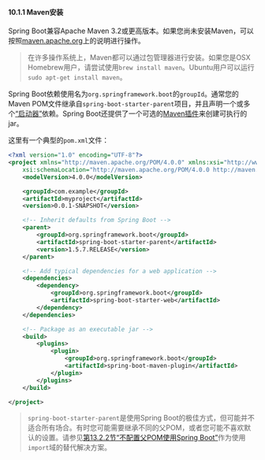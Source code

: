 #### 10.1.1 Maven安装

Spring Boot兼容Apache Maven 3.2或更高版本。如果您尚未安装Maven，可以按照[maven.apache.org](https://maven.apache.org)上的说明进行操作。

>在许多操作系统上，Maven都可以通过包管理器进行安装。如果您是OSX Homebrew用户，请尝试使用`brew install maven`。Ubuntu用户可以运行`sudo apt-get install maven`。

Spring Boot依赖使用名为`org.springframework.boot`的`groupId`。通常您的Maven POM文件继承自`spring-boot-starter-parent`项目，并且声明一个或多个[“启动器”](../III.Using_Spring_Boot/13.5.Starters.md)依赖。Spring Boot还提供了一个可选的[Maven插件](../VIII.Build_tool_plugins/66.Spring_Boot_Maven_plugin.md)来创建可执行的jar。

这里有一个典型的`pom.xml`文件：

```xml
<?xml version="1.0" encoding="UTF-8"?>
<project xmlns="http://maven.apache.org/POM/4.0.0" xmlns:xsi="http://www.w3.org/2001/XMLSchema-instance"
    xsi:schemaLocation="http://maven.apache.org/POM/4.0.0 http://maven.apache.org/xsd/maven-4.0.0.xsd">
    <modelVersion>4.0.0</modelVersion>

    <groupId>com.example</groupId>
    <artifactId>myproject</artifactId>
    <version>0.0.1-SNAPSHOT</version>

    <!-- Inherit defaults from Spring Boot -->
    <parent>
        <groupId>org.springframework.boot</groupId>
        <artifactId>spring-boot-starter-parent</artifactId>
        <version>1.5.7.RELEASE</version>
    </parent>

    <!-- Add typical dependencies for a web application -->
    <dependencies>
        <dependency>
            <groupId>org.springframework.boot</groupId>
            <artifactId>spring-boot-starter-web</artifactId>
        </dependency>
    </dependencies>

    <!-- Package as an executable jar -->
    <build>
        <plugins>
            <plugin>
                <groupId>org.springframework.boot</groupId>
                <artifactId>spring-boot-maven-plugin</artifactId>
            </plugin>
        </plugins>
    </build>

</project>
```

>`spring-boot-starter-parent`是使用Spring Boot的极佳方式，但可能并不适合所有场合。有时您可能需要继承不同的父POM，或者您可能不喜欢默认的设置。请参见[第13.2.2节“不配置父POM使用Spring Boot”](../III.Using_Spring_Boot/13.2.2.Using_Spring_Boot_without_the_parent_POM.md)作为使用`import`域的替代解决方案。
